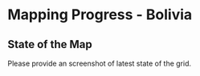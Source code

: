 # Mapping Progress - Bolivia

## State of the Map
Please provide an screenshot of latest state of the grid.

